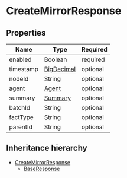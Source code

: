 

# CreateMirrorResponse

## Properties

Name | Type | Required
-------- | -------- | --------
enabled | Boolean | required
timestamp | [BigDecimal](BigDecimal.md) | optional
nodeId | String | optional
agent | [Agent](Agent.md) | optional
summary | [Summary](Summary.md) | optional
batchId | String | optional
factType | String | optional
parentId | String | optional




## Inheritance hierarchy


* [CreateMirrorResponse](CreateMirrorResponse.md)
    * [BaseResponse](BaseResponse.md)
